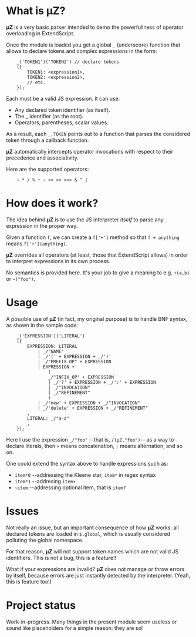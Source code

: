 What is µZ?
======

**µZ** is a very basic parser intended to demo the powerfullness of operator overloading in ExtendScript.

Once the module is loaded you get a global `_` (underscore) function that allows to declare tokens and complex expressions in the form:

		_('TOKEN1')('TOKEN2') // declare tokens
		({
		    TOKEN1: <expression1>,
		    TOKEN2: <expression2>,
		    // etc.
		});

Each <expression> must be a valid JS expression. It can use:

+ Any declared token identifier (as itself).
+ The _ identifier (as the root).
+ Operators, parentheses, scalar values.

As a result, each `_.TOKEN` points out to a function that parses the considered token through a callback function.

**µZ** automatically intercepts operator invocations with respect to their precedence and associativity.

Here are the supported operators:

		~ * / % + - << >> >>> & ^ |

How does it work?
======

The idea behind **µZ** is to use the JS interpreter *itself* to parse any expression in the proper way.

Given a function `f`, we can create a `f['+']` method so that `f + anything` means `f['+'](anything)`.

**µZ** overrides all operators (at least, those that ExtendScript allows) in order to interpret expressions in its own process.

No semantics is provided here. It's your job to give a meaning to e.g. `+(a,b)` or `~("foo")`.

Usage
======

A possible use of **µZ** (in fact, my original purpose) is to handle BNF syntax, as shown in the sample code:

		_('EXPRESSION')('LITERAL')
		({
			EXPRESSION: LITERAL
		  		| _/"NAME"
		  		| _/'(' + EXPRESSION + _/')'
		  		| _/"PREFIX_OP" + EXPRESSION
		  		| EXPRESSION +
		  			(
		  	  		_/"INFIX_OP" + EXPRESSION
		  			| _/'?' + EXPRESSION + _/':' + EXPRESSION
		  			| _/"INVOCATION"
		  			| _/"REFINEMENT"
		  			)
		  		| _/'new' + EXPRESSION + _/"INVOCATION"
		  		| _/'delete' + EXPRESSION + _/"REFINEMENT"
			,
			LITERAL: _/"a-z"
			,
		});

Here I use the expression `_/"foo"` --that is, `/(µZ,"foo")`-- as a way to declare literals, then `+` means concatenation, `|` means alternation, and so on.

One could extend the syntax above to handle expressions such as:

+ `item*0` --addressing the Kleene star, `item*` in regex syntax
+ `item*1` --addresing `item+`
+ `~item`  --addressing optional item, that is `item?`

Issues
=====

Not really an issue, but an important consequence of how **µZ** works: all declared tokens are loaded in `$.global`, which is usually considered polluting the global namespace.

For that reason, **µZ** will not support token names which are not valid JS identifiers. This is not a bug, this is a feature!!

What if your expressions are invalid? **µZ** does not manage or throw errors by itself, because errors are just instantly detected by the interpreter. (Yeah, this is feature too!)

Project status
=====

Work-in-progress. Many things in the present module seem useless or sound like placeholders for a simple reason: they are so!
